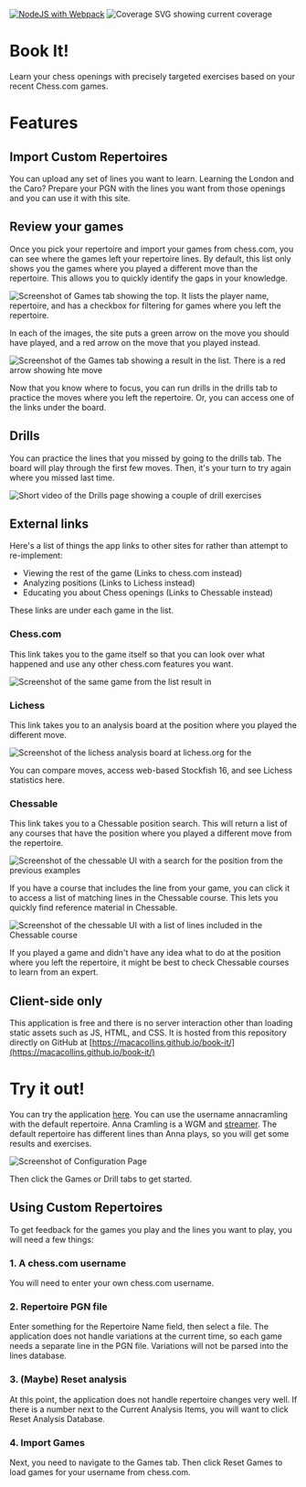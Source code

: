 [![NodeJS with Webpack](https://github.com/macacollins/book-it/actions/workflows/webpack.yml/badge.svg)](https://github.com/macacollins/book-it/actions/workflows/webpack.yml)
![Coverage SVG showing current coverage](https://macacollins.github.io/book-it/coverage.svg)
# Book It!

Learn your chess openings with precisely targeted exercises based on your recent Chess.com games.

# Features

## Import Custom Repertoires

You can upload any set of lines you want to learn. Learning the London and the Caro? Prepare your PGN with the lines you want from those openings and you can use it with this site. 

## Review your games

Once you pick your repertoire and import your games from chess.com, you can see where the games left your repertoire lines. By default, this list only shows you the games where you played a different move than the repertoire. This allows you to quickly identify the gaps in your knowledge.



![Screenshot of Games tab showing the top. It lists the player name, repertoire, and has a checkbox for filtering for games where you left the repertoire.](images/Games1.png)

In each of the images, the site puts a green arrow on the move you should have played, and a red arrow on the move that you played instead.

![Screenshot of the Games tab showing a result in the list. There is a red arrow showing hte move](images/Games2.png)

Now that you know where to focus, you can run drills in the drills tab to practice the moves where you left the repertoire. Or, you can access one of the links under the board.

## Drills

You can practice the lines that you missed by going to the drills tab. The board will play through the first few moves. Then, it's your turn to try again where you missed last time.

![Short video of the Drills page showing a couple of drill exercises](images/Test3.gif)

## External links

Here's a list of things the app links to other sites for rather than attempt to re-implement:

- Viewing the rest of the game (Links to chess.com instead)
- Analyzing positions (Links to Lichess instead)
- Educating you about Chess openings (Links to Chessable instead)

These links are under each game in the list.

### Chess.com

This link takes you to the game itself so that you can look over what happened and use any other chess.com features you want.

![Screenshot of the same game from the list result in ](images/Chesscom.png)

### Lichess

This link takes you to an analysis board at the position where you played the different move. 

![Screenshot of the lichess analysis board at lichess.org for the ](images/Lichess.png)

You can compare moves, access web-based Stockfish 16, and see Lichess statistics here.

### Chessable

This link takes you to a Chessable position search. This will return a list of any courses that have the position where you played a different move from the repertoire. 

![Screenshot of the chessable UI with a search for the position from the previous examples](images/Chessable1.png)

If you have a course that includes the line from your game, you can click it to access a list of matching lines in the Chessable course. This lets you quickly find reference material in Chessable.

![Screenshot of the chessable UI with a list of lines included in the Chessable course](images/Chessable2.png)

If you played a game and didn't have any idea what to do at the position where you left the repertoire, it might be best to check Chessable courses to learn from an expert.

## Client-side only

This application is free and there is no server interaction other than loading static assets such as JS, HTML, and CSS. It is hosted from this repository directly on GitHub at [https://macacollins.github.io/book-it/](https://macacollins.github.io/book-it/)

# Try it out!

You can try the application [here](https://macacollins.github.io/book-it/). You can use the username annacramling with the default repertoire. Anna Cramling is a WGM and [streamer](https://www.youtube.com/@annacramling). The default repertoire has different lines than Anna plays, so you will get some results and exercises.

![Screenshot of Configuration Page](images/Configuration.png)

Then click the Games or Drill tabs to get started.

## Using Custom Repertoires

To get feedback for the games you play and the lines you want to play, you will need a few things:

### 1. A chess.com username

You will need to enter your own chess.com username.

### 2. Repertoire PGN file

Enter something for the Repertoire Name field, then select a file. The application does not handle variations at the current time, so each game needs a separate line in the PGN file. Variations will not be parsed into the lines database.

### 3. (Maybe) Reset analysis

At this point, the application does not handle repertoire changes very well. If there is a number next to the Current Analysis Items, you will want to click Reset Analysis Database.

### 4. Import Games

Next, you need to navigate to the Games tab. Then click Reset Games to load games for your username from chess.com.